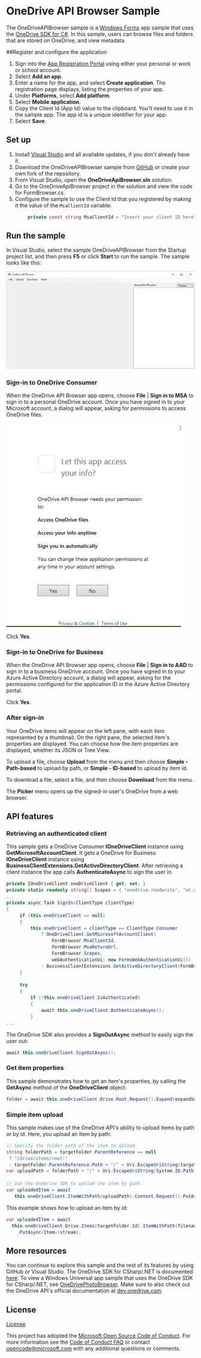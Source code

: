 # OneDrive API Browser Sample

The OneDriveAPIBrowser sample is a [Windows Forms](https://msdn.microsoft.com/en-us/library/dd30h2yb(v=vs.110).aspx) app sample that uses the [OneDrive SDK for C#](https://github.com/OneDrive/onedrive-sdk-csharp). In this sample, users can browse files and folders that are stored on OneDrive, and view metadata.

##Register and configure the application

1. Sign into the [App Registration Portal](https://apps.dev.microsoft.com/) using either your personal or work or school account.  
2. Select **Add an app**.  
3. Enter a name for the app, and select **Create application**. The registration page displays, listing the properties of your app.  
4. Under **Platforms**, select **Add platform**.  
5. Select **Mobile application**.  
6. Copy the Client Id (App Id) value to the clipboard. You'll need to use it in the sample app. The app id is a unique identifier for your app.   
7. Select **Save**.  

## Set up

1. Install [Visual Studio](https://www.visualstudio.com/downloads/download-visual-studio-vs) and all available updates, if you don't already have it. 
2. Download the OneDriveAPIBrowser sample from [GitHub](https://github.com/OneDrive/onedrive-sample-apibrowser-dotnet) or create your own fork of the repository.
3. From Visual Studio, open the **OneDriveApiBrowser.sln** solution.
4. Go to the OneDriveApiBrowser project in the solution and view the code for FormBrowser.cs.
5. Configure the sample to use the Client Id that you registered by making it the value of the `MsaClientId` variable:
```csharp
        private const string MsaClientId = "Insert your client ID here";
```

## Run the sample

In Visual Studio, select the sample OneDriveAPIBrowser from the Startup project list, and then press **F5** or click **Start** to run the sample. The sample looks like this: 

![OneDriveAPIBrowser sample](OneDriveApiBrowser/images/OneDriveAPIBrowser.PNG)

### Sign-in to OneDrive Consumer
When the OneDrive API Browser app opens, choose **File** | **Sign in to MSA** to sign in to a personal OneDrive account. Once you have signed in to your Microsoft account, a dialog will appear, asking for permissions to access OneDrive files.

![Let this app access your info](OneDriveApiBrowser/images/Permissions.PNG)

Click **Yes**. 

### Sign-in to OneDrive for Business
When the OneDrive API Browser app opens, choose **File** | **Sign in to AAD** to sign in to a business OneDrive account. Once you have signed in to your Azure Active Directory account, a dialog will appear, asking for the permissions configured for the application ID in the Azure Active Directory portal.

Click **Yes**. 

### After sign-in

Your OneDrive items will appear on the left pane, with each item represented by a thumbnail. On the right pane, the selected item's properties are displayed. You can choose how the item properties are displayed, whether its JSON or Tree View.

To upload a file, choose **Upload** from the menu and then choose **Simple - Path-based** to upload by path, or **Simple - ID-based** to upload by item id.

To download a file, select a file, and then choose **Download** from the menu.

The **Picker** menu opens up the signed-in user's OneDrive from a web browser.

## API features

### Retrieving an authenticated client

This sample gets a OneDrive Consumer **IOneDriveClient** instance using **GetMicrosoftAccountClient**. It gets a OneDrive for Business **IOneDriveClient** instance using **BusinessClientExtensions.GetActiveDirectoryClient**. After retrieving a client instance the app calls **AuthenticateAsync** to sign the user in.

```csharp
private IOneDriveClient oneDriveClient { get; set; }
private static readonly string[] Scopes = { "onedrive.readwrite", "wl.offline_access", "wl.signin" };
...
private async Task SignIn(ClientType clientType) 
{ 
     if (this.oneDriveClient == null) 
     { 
         this.oneDriveClient = clientType == ClientType.Consumer
             ? OneDriveClient.GetMicrosoftAccountClient(
                 FormBrowser.MsaClientId,
                 FormBrowser.MsaReturnUrl,
                 FormBrowser.Scopes,
                 webAuthenticationUi: new FormsWebAuthenticationUi())
             : BusinessClientExtensions.GetActiveDirectoryClient(FormBrowser.AadClientId, FormBrowser.AadReturnUrl);
     } 

     try 
     { 
         if (!this.oneDriveClient.IsAuthenticated) 
         { 
             await this.oneDriveClient.AuthenticateAsync(); 
         } 
...
```

The OneDrive SDK also provides a **SignOutAsync** method to easily sign the user out:

```csharp
await this.oneDriveClient.SignOutAsync();
```

### Get item properties

This sample demonstrates how to get an item's properties, by calling the **GetAsync** method of the **OneDriveClient** object:

```csharp
folder = await this.oneDriveClient.Drive.Root.Request().Expand(expandValue).GetAsync();
```

### Simple item upload

This sample makes use of the OneDrive API's ability to upload items by path or by id. 
Here, you upload an item by path:

```csharp
// Specify the folder path of the item to upload.
string folderPath = targetFolder.ParentReference == null 
 ? "/drive/items/root:" 
 : targetFolder.ParentReference.Path + "/" + Uri.EscapeUriString(targetFolder.Name); 
var uploadPath = folderPath + "/" + Uri.EscapeUriString(System.IO.Path.GetFileName(filename)); 

// Use the OneDrive SDK to upload the item by path.
var uploadedItem = await 
   this.oneDriveClient.ItemWithPath(uploadPath).Content.Request().PutAsync<Item>(stream); 

```

This example shows how to upload an item by id:
```csharp
var uploadedItem = await 
  this.oneDriveClient.Drive.Items[targetFolder.Id].ItemWithPath(filename).Content.Request() 
    .PutAsync<Item>(stream); 
```

## More resources

You can continue to explore this sample and the rest of its features by using GitHub or Visual Studio. The OneDrive SDK for CSharp/.NET is documented [here](https://github.com/OneDrive/onedrive-sdk-csharp/blob/master/README.md). To view a Windows Universal app sample that uses the OneDrive SDK for CSharp/.NET, see [OneDrivePhotoBrowser](https://github.com/OneDrive/onedrive-sample-photobrowser-uwp). Make sure to also check out the OneDrive API's official documentation at [dev.onedrive.com](https://dev.onedrive.com). 

## License

[License](LICENSE.txt)

This project has adopted the [Microsoft Open Source Code of Conduct](https://opensource.microsoft.com/codeofconduct/). For more information see the [Code of Conduct FAQ](https://opensource.microsoft.com/codeofconduct/faq/) or contact [opencode@microsoft.com](mailto:opencode@microsoft.com) with any additional questions or comments.
